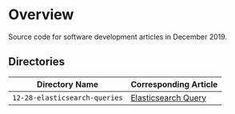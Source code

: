 # Overview

Source code for software development articles in December 2019.

## Directories

| Directory Name                | Corresponding Article                                                                 |
|-------------------------------|---------------------------------------------------------------------------------------|
| `12-28-elasticsearch-queries` | [Elasticsearch Query](https://jarombek.com/blog/dec-28-2019-elasticsearch-queries)    |
